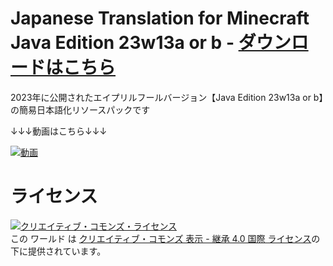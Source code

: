 # Japanese Translation for Minecraft Java Edition 23w13a or b - [ダウンロードはこちら](https://github.com/YukkuriLaboratory/JapaneseFor23w13a-or-b/releases/latest)

2023年に公開されたエイプリルフールバージョン【Java Edition 23w13a or b】の簡易日本語化リソースパックです

↓↓↓動画はこちら↓↓↓

[![動画](http://img.youtube.com/vi/MJOtKMb9bXU/0.jpg)](https://www.youtube.com/watch?v=MJOtKMb9bXU)


# ライセンス

<a rel="license" href="http://creativecommons.org/licenses/by-sa/4.0/"><img alt="クリエイティブ・コモンズ・ライセンス" style="border-width:0" src="https://i.creativecommons.org/l/by-sa/4.0/88x31.png" /></a><br />この ワールド は <a rel="license" href="https://creativecommons.org/licenses/by-sa/4.0/deed.ja">クリエイティブ・コモンズ 表示 - 継承 4.0 国際 ライセンス</a>の下に提供されています。
